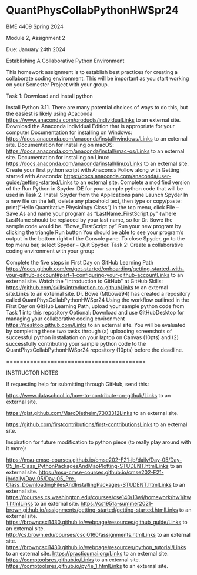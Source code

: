 # QuantPhysCollabPythonHWSpr24

BME 4409 Spring 2024

Module 2, Assignment 2

Due: January 24th 2024

Establishing A Collaborative Python Environment

This homework assignment is to establish best practices for creating a collaborate coding environment. This will be important as you start working on your Semester Project with your group.

Task 1: Download and install python

Install Python 3.11. There are many potential choices of ways to do this, but the easiest is likely using Acaconda
https://www.anaconda.com/products/individualLinks to an external site.
Download the Anaconda Individual Edition that is appropriate for your computer
Documentation for installing on Windows: https://docs.anaconda.com/anaconda/install/windows/Links to an external site.
Documentation for installing on macOS: https://docs.anaconda.com/anaconda/install/mac-os/Links to an external site.
Documentation for installing on Linux: https://docs.anaconda.com/anaconda/install/linux/Links to an external site.
Create your first python script with Anaconda
Follow along with Getting started with Anaconda: https://docs.anaconda.com/anaconda/user-guide/getting-started/Links to an external site.
Complete a modified version of the Run Python in Spyder IDE for your sample python code that will be used in Task 2.
Install Spyder from the Applications pane
Launch Spyder
In a new file on the left, delete any placehold text, then type or copy/paste:
print(“Hello Quantitative Physiology Class”)
In the top menu, click File – Save As and name your program as “LastName_FirstScript.py” (where LastName should be replaced by your last name, so for Dr. Bowe the sample code would be. “Bowe_FirstScript.py”
Run your new program by clicking the triangle Run button
You should be able to see your program’s output in the bottom right of the Console pane.
To close Spyder, go to the top menu bar, select Spyder – Quit Spyder.
Task 2: Create a collaborative coding environment with your group

Complete the five steps in First Day on GitHub Learning Path
https://docs.github.com/en/get-started/onboarding/getting-started-with-your-github-account#part-1-configuring-your-github-accountLinks to an external site.
Watch the "Introduction to GitHub" at GitHub Skills: 
https://github.com/skills/introduction-to-githubLinks to an external site.Links to an external site.
Dr. Bowe (Mtbowe94) has created a repository called QuantPhysCollabPythonHWSpr24
Using the workflow outlined in the First Day on GitHub Learning Path, upload your sample python code from Task 1 into this repository
Optional: Download and use GitHubDesktop for managing your collaborative coding environment
https://desktop.github.com/Links to an external site.
You will be evaluated by completing these two tasks through (a) uploading screenshots of successful python installation on your laptop on Canvas (10pts) and (2) successfully contributing your sample python code to the QuantPhysCollabPythonHWSpr24 repository (10pts) before the deadline.

=========================================

INSTRUCTOR NOTES

If requesting help for submitting through GitHub, send this:

https://www.dataschool.io/how-to-contribute-on-github/Links to an external site.

https://gist.github.com/MarcDiethelm/7303312Links to an external site.

https://github.com/firstcontributions/first-contributionsLinks to an external site.

 

Inspiration for future modification to python piece (to really play around with it more):


https://msu-cmse-courses.github.io/cmse202-F21-jb/daily/Day-05/Day-05_In-Class_PythonPackagesAndMapPlotting-STUDENT.htmlLinks to an external site.
https://msu-cmse-courses.github.io/cmse202-F21-jb/daily/Day-05/Day-05_Pre-Class_DownloadingFilesAndInstallingPackages-STUDENT.htmlLinks to an external site.
https://courses.cs.washington.edu/courses/cse140/13wi/homework/hw1/hw1.htmlLinks to an external site.
https://cs1951a-summer2021-brown.github.io/assignments/getting-started/getting-started.htmlLinks to an external site.
https://browncsci1430.github.io/webpage/resources/github_guide/Links to an external site.
http://cs.brown.edu/courses/csci0160/assignments.htmlLinks to an external site.
https://browncsci1430.github.io/webpage/resources/python_tutorial/Links to an external site.
https://practicumai.org/Links to an external site.
https://comptoolsres.github.io/Links to an external site.
https://comptoolsres.github.io/py4e_1.htmlLinks to an external site.
